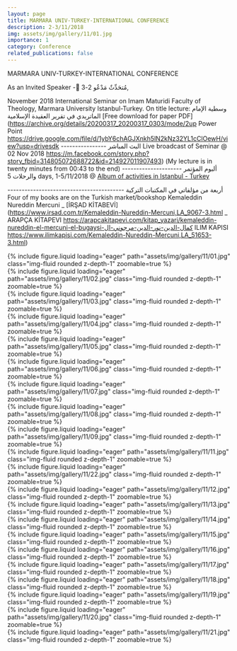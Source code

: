 ```yaml
---
layout: page
title: MARMARA UNIV-TURKEY-INTERNATIONAL CONFERENCE
description: 2-3/11/2018
img: assets/img/gallery/11/01.jpg
importance: 1
category: Conference
related_publications: false
---
```


<p class="distill-post-title">MARMARA UNIV-TURKEY-INTERNATIONAL CONFERENCE </p>

As an Invited Speaker - ٌمُتحَدِّثٌ مَدْعٌو 2-3,

November 2018 International Seminar on Imam Maturidi Faculty of Theology, Marmara University Istanbul-Turkey. On title lecture: وسطية الإمام الماتريدي في تقرير العقيدة الإسلامية [Free download for paper PDF](https://archive.org/details/20200317_20200317_0303/mode/2up Power Point https://drive.google.com/file/d/1ybY6chAGJXnkh5lN2kNz32YL1cClOewH/view?usp=drivesdk ---------------- البث المباشر Live broadcast of Seminar @ 02 Nov 2018 https://m.facebook.com/story.php?story_fbid=314805072688722&id=214927011907493) (My lecture is in twenty minutes from 00:43 to the end) --------------------- ألبوم المؤتمر والرحلات 5 days, 1-5/11/2018 @ [Album of activities in Istanbul - Turkey](https://m.facebook.com/kamaluddin.nurdin.7/albums/2111292812228534/)

----------------------------------------- أربعة من مؤلفاتي في المكتبات التركية Four of my books are on the Turkish market/bookshop Kemaleddin Nureddin Mercuni _ [İRŞAD KİTABEVİ](https://www.irsad.com.tr/Kemaleddin-Nureddin-Mercuni,LA_9067-3.html _ ARAPÇA KİTAPEVI https://arapcakitapevi.com/kitap_yazari/kemaleddin-nureddin-el-mercuni-el-bugaysi-كمال-الدين-نور-الدين-مرجوني-ال ILIM KAPISI https://www.ilimkapisi.com/Kemaleddin-Nureddin-Mercuni,LA_51653-3.html)

<div class="row mt-3">
    <div class="col-sm mt-3 mt-md-0">
        {% include figure.liquid loading="eager" path="assets/img/gallery/11/01.jpg" class="img-fluid rounded z-depth-1" zoomable=true %}
    </div>
    <div class="col-sm mt-3 mt-md-0">
        {% include figure.liquid loading="eager" path="assets/img/gallery/11/02.jpg" class="img-fluid rounded z-depth-1" zoomable=true %}
    </div>
    <div class="col-sm mt-3 mt-md-0">
        {% include figure.liquid loading="eager" path="assets/img/gallery/11/03.jpg" class="img-fluid rounded z-depth-1" zoomable=true %}
    </div>
</div>
<div class="row mt-3">
    <div class="col-sm mt-3 mt-md-0">
        {% include figure.liquid loading="eager" path="assets/img/gallery/11/04.jpg" class="img-fluid rounded z-depth-1" zoomable=true %}
    </div>
    <div class="col-sm mt-3 mt-md-0">
        {% include figure.liquid loading="eager" path="assets/img/gallery/11/05.jpg" class="img-fluid rounded z-depth-1" zoomable=true %}
    </div>
    <div class="col-sm mt-3 mt-md-0">
        {% include figure.liquid loading="eager" path="assets/img/gallery/11/06.jpg" class="img-fluid rounded z-depth-1" zoomable=true %}
    </div>
</div>

<div class="row mt-3">
    <div class="col-sm mt-3 mt-md-0">
        {% include figure.liquid loading="eager" path="assets/img/gallery/11/07.jpg" class="img-fluid rounded z-depth-1" zoomable=true %}
    </div>
    <div class="col-sm mt-3 mt-md-0">
        {% include figure.liquid loading="eager" path="assets/img/gallery/11/08.jpg" class="img-fluid rounded z-depth-1" zoomable=true %}
    </div>
    <div class="col-sm mt-3 mt-md-0">
        {% include figure.liquid loading="eager" path="assets/img/gallery/11/09.jpg" class="img-fluid rounded z-depth-1" zoomable=true %}
    </div>
</div>
<div class="row mt-3">
    <div class="col-sm mt-3 mt-md-0">
        {% include figure.liquid loading="eager" path="assets/img/gallery/11/11.jpg" class="img-fluid rounded z-depth-1" zoomable=true %}
    </div>
    <div class="col-sm mt-3 mt-md-0">
        {% include figure.liquid loading="eager" path="assets/img/gallery/11/22.jpg" class="img-fluid rounded z-depth-1" zoomable=true %}
    </div>
    <div class="col-sm mt-3 mt-md-0">
        {% include figure.liquid loading="eager" path="assets/img/gallery/11/12.jpg" class="img-fluid rounded z-depth-1" zoomable=true %}
    </div>
</div>
<div class="row mt-3">
    <div class="col-sm mt-3 mt-md-0">
        {% include figure.liquid loading="eager" path="assets/img/gallery/11/13.jpg" class="img-fluid rounded z-depth-1" zoomable=true %}
    </div>
    <div class="col-sm mt-3 mt-md-0">
        {% include figure.liquid loading="eager" path="assets/img/gallery/11/14.jpg" class="img-fluid rounded z-depth-1" zoomable=true %}
    </div>
    <div class="col-sm mt-3 mt-md-0">
        {% include figure.liquid loading="eager" path="assets/img/gallery/11/15.jpg" class="img-fluid rounded z-depth-1" zoomable=true %}
    </div>
</div>
<div class="row mt-3">
    <div class="col-sm mt-3 mt-md-0">
        {% include figure.liquid loading="eager" path="assets/img/gallery/11/16.jpg" class="img-fluid rounded z-depth-1" zoomable=true %}
    </div>
    <div class="col-sm mt-3 mt-md-0">
        {% include figure.liquid loading="eager" path="assets/img/gallery/11/17.jpg" class="img-fluid rounded z-depth-1" zoomable=true %}
    </div>
    <div class="col-sm mt-3 mt-md-0">
        {% include figure.liquid loading="eager" path="assets/img/gallery/11/18.jpg" class="img-fluid rounded z-depth-1" zoomable=true %}
    </div>
</div>
<div class="row mt-3">
    <div class="col-sm mt-3 mt-md-0">
        {% include figure.liquid loading="eager" path="assets/img/gallery/11/19.jpg" class="img-fluid rounded z-depth-1" zoomable=true %}
    </div>
    <div class="col-sm mt-3 mt-md-0">
        {% include figure.liquid loading="eager" path="assets/img/gallery/11/20.jpg" class="img-fluid rounded z-depth-1" zoomable=true %}
    </div>
    <div class="col-sm mt-3 mt-md-0">
        {% include figure.liquid loading="eager" path="assets/img/gallery/11/21.jpg" class="img-fluid rounded z-depth-1" zoomable=true %}
    </div>
</div>
